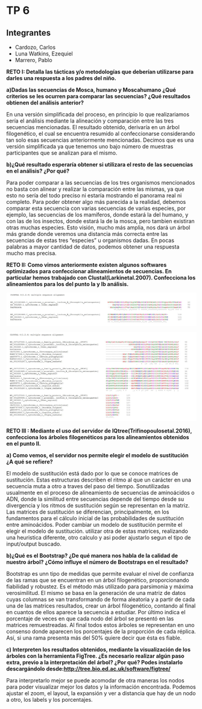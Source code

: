 # TP 6

## Integrantes
* Cardozo, Carlos
* Luna Watkins, Ezequiel
* Marrero, Pablo

**RETO I: Detalla las tácticas y/o metodologías que deberían utilizarse para darles una respuesta a los padres del niño.**

**a)Dadas las secuencias de Mosca, humano y Moscahumano ¿Qué criterios se les ocurren para comparar las secuencias? ¿Qué resultados obtienen del análisis anterior?**

En una versión simplificada del proceso, en principio lo que realizariamos sería el análisis mediante la alineación y comparación entre las tres secuencias mencionadas. El resultado obtenido, derivaría en un árbol filogenético, el cual se encuentra resumido al confeccionarse considerando tan solo esas secuencias anteriormente mencionadas. 
Decimos que es una versión simplificada ya que tenemos uno bajo número de muestras participantes que se analizan para el mismo.

**b)¿Qué resultado esperaría obtener si utilizara el resto de las secuencias en el análisis? ¿Por qué?**

Para poder comparar a las secuencias de los tres organismos mencionados no basta con alinear y realizar la comparación entre las mismas, ya que esto no sería del todo preciso ni estaría mostrando el panorama real ni completo. 
Para poder obtener algo más parecida a la realidad, debemos comparar esta secuencia con varias secuencias de varias especies, por ejemplo, las secuencias de los mamíferos, donde estará la del humano, y con las de los insectos, donde estará la de la mosca, pero tambien existiran otras muchas especies. Esto visión, mucho más amplia, nos dará un árbol más grande donde veremos una distancia más correcta entre las secuencias de estas tres “especies” u organismos dadas. 
En pocas palabras a mayor cantidad de datos, podemos obtener una respuesta mucho mas precisa.


**RETO II: Como vimos anteriormente existen algunos softwares optimizados para confeccionar alineamientos de secuencias. En particular hemos trabajado con Clustal​(Larkinetal.2007)​. Confecciona los alineamientos para los del punto Ia y Ib análisis.**

![Ej Ia](./img/Ia.JPG)


![Ej Ib](./img/Ib.JPG)


**RETO III : Mediante el uso del servidor de ​IQtree ​(Trifinopoulosetal.2016)​, confecciona los árboles filogenéticos para los alineamientos obtenidos en el punto II.**

**a) Como vemos, el servidor nos permite elegir el modelo de sustitución ¿A qué se refiere?**

El modelo de sustitución está dado por lo que se conoce matrices de sustitución. 
Estas estructuras describen el ritmo al que un carácter en una secuencia muta a otro a traves del paso del tiempo. Sonutilizadas usualmente en el proceso de alineamiento de secuencias de aminoácidos o ADN, donde la similitud entre secuencias depende del tiempo desde su divergencia y los ritmos de sustitución según se representan en la matriz. 
Las matrices de sustitución se diferencian, principalmente, en los fundamentos para el cálculo inicial de las probabilidades de sustitución entre aminoácidos. Poder cambiar un modelo de sustitución permite el elegir el modelo de sustitución. utilizar otra de estas matrices, realizando una heuristica diferente, otro calculo y asi poder ajustarlo segun el tipo de input/output buscado.

**b)¿Qué es el Bootstrap? ¿De qué manera nos habla de la calidad de nuestro árbol? ¿Cómo influye el número de Bootstraps en el resultado?**

Bootstrap es unn tipo de medidas que permite evaluar el nivel de confianza de las ramas que se encuentran en un árbol filogenético, proporcionando fiabilidad y robustez. Es el método más utilizado para parsimonia y máxima verosimilitud.
El mismo se basa en la generación de una matriz de datos cuyas columnas se van transformando de forma aleatoria y a partir de cada una de las matrices resultados, crear un árbol filogenético, contando al final en cuantos de ellos aparece la secuencia a estudiar. 
Por último indica el porcentaje de veces en que cada nodo del árbol se presentó en las matrices remuestreadas. Al final todos estos árboles se representan en uno consenso donde aparecen los porcentajes de la proporción de cada réplica. Así, si una rama presenta más del 50% quiere decir que ésta es fiable.

**c) Interpreten los resultados obtenidos, mediante la visualización de los árboles con la herramienta​ FigTree​. ¿Es necesario realizar algún paso extra, previo a la interpretación del árbol? ¿Por qué? Podes instalarlo descargándolo desde:http://tree.bio.ed.ac.uk/software/figtree/**

Para interpretarlo mejor se puede acomodar de otra maneras los nodos para poder visualizar mejor los datos y la información encontrada. Podemos ajustar el zoom, el layout, la expansión y ver a distancia que hay de un nodo a otro, los labels y los porcentajes.